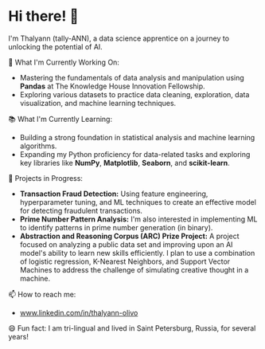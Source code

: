 # Hi there! 👋 
I'm Thalyann (tally-ANN), a data science apprentice on a journey to unlocking the potential of AI.

🌱 What I'm Currently Working On:
- Mastering the fundamentals of data analysis and manipulation using **Pandas** at The Knowledge House Innovation Fellowship.
- Exploring various datasets to practice data cleaning, exploration, data visualization, and machine learning techniques.

📚 What I'm Currently Learning:
- Building a strong foundation in statistical analysis and machine learning algorithms.
- Expanding my Python proficiency for data-related tasks and exploring key libraries like **NumPy**, **Matplotlib**, **Seaborn**, and **scikit-learn**.

🚀 Projects in Progress:
- **Transaction Fraud Detection:** Using feature engineering, hyperparameter tuning, and ML techniques to create an effective model for detecting fraudulent transactions.
- **Prime Number Pattern Analysis:** I'm also interested in implementing ML to identify patterns in prime number generation (in binary).
- **Abstraction and Reasoning Corpus (ARC) Prize Project:** A project focused on analyzing a public data set and improving upon an AI model's ability to learn new skills efficiently. I plan to use a combination of logistic regression, K-Nearest Neighbors, and Support Vector Machines to address the challenge of simulating creative thought in a machine.

📫 How to reach me:
- www.linkedin.com/in/thalyann-olivo

😄 Fun fact: I am tri-lingual and lived in Saint Petersburg, Russia, for several years!
<!--
**tali0n-git/tali0n-git** is a ✨ _special_ ✨ repository because its `README.md` (this file) appears on your GitHub profile.

Here are some ideas to get you started:

- 🔭 I’m currently working on ...
- 🌱 I’m currently learning ...
- 👯 I’m looking to collaborate on ...
- 🤔 I’m looking for help with ...
- 💬 Ask me about ...
- 📫 How to reach me: ...
- 😄 Pronouns: ...
- ⚡ Fun fact: ...
-->
